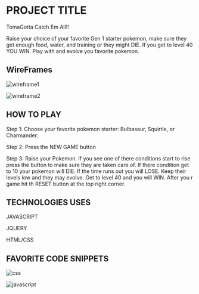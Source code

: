 # PROJECT TITLE
TomaGotta
 Catch Em All!!

  Raise your choice of your favorite Gen 1 starter pokemon, make sure they get enough food, water, and training or they might DIE. If you get to level 40 YOU WIN. Play with and evolve you favorite pokemon.

## WireFrames

![wireframe1](https://user-images.githubusercontent.com/66657472/94397040-f28af280-0117-11eb-8319-070614f7f6c7.png)

![wireframe2](https://user-images.githubusercontent.com/66657472/94397037-f159c580-0117-11eb-9050-9b7148e20e23.png)

## HOW TO PLAY 

Step 1: Choose your favorite pokemon starter:
            Bulbasaur, Squirtle, or Charmander.


Step 2: Press the NEW GAME button


Step 3: Raise your Pokemon. If you see one of there conditions start to rise press the button to make sure they are taken care of. If there condition get to 10 your pokemon will DIE. If the time runs out you will LOSE. Keep their levels low and they may evolve. Get to level 40 and you will WIN. After you r game hit th RESET button at the top right corner.

## TECHNOLOGIES USES

JAVASCRIPT

JQUERY

HTML/CSS

## FAVORITE CODE SNIPPETS 

![css](https://user-images.githubusercontent.com/66657472/94397031-ef900200-0117-11eb-9349-109aa8308537.png)

![javascript](https://user-images.githubusercontent.com/66657472/94397035-f0289880-0117-11eb-92a3-51add591a662.png)

